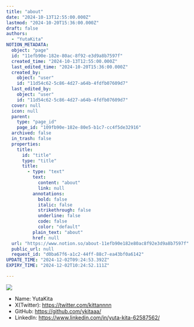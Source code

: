 ```yaml
---
title: "about"
date: "2024-10-13T12:55:00.000Z"
lastmod: "2024-10-20T15:36:00.000Z"
draft: false
authors:
  - "YutaKita"
NOTION_METADATA:
  object: "page"
  id: "11efb90e-182e-80ac-8f92-e3d9a8b7597f"
  created_time: "2024-10-13T12:55:00.000Z"
  last_edited_time: "2024-10-20T15:36:00.000Z"
  created_by:
    object: "user"
    id: "11d54c62-5c86-4d27-a64b-4fdfb07609d7"
  last_edited_by:
    object: "user"
    id: "11d54c62-5c86-4d27-a64b-4fdfb07609d7"
  cover: null
  icon: null
  parent:
    type: "page_id"
    page_id: "109fb90e-182e-80e5-b1c7-cc4f5de32916"
  archived: false
  in_trash: false
  properties:
    title:
      id: "title"
      type: "title"
      title:
        - type: "text"
          text:
            content: "about"
            link: null
          annotations:
            bold: false
            italic: false
            strikethrough: false
            underline: false
            code: false
            color: "default"
          plain_text: "about"
          href: null
  url: "https://www.notion.so/about-11efb90e182e80ac8f92e3d9a8b7597f"
  public_url: null
  request_id: "d0ba67f6-a1c2-44ff-88c7-ea43bf0a6142"
UPDATE_TIME: "2024-12-02T09:24:53.392Z"
EXPIRY_TIME: "2024-12-02T10:24:52.111Z"

---
```



![](https://prod-files-secure.s3.us-west-2.amazonaws.com/8763eeab-7a84-4eae-9d05-fda3364b0d6d/4eb616b3-a81c-4ced-877b-fe404e1a6ebe/39423102.jpg?X-Amz-Algorithm=AWS4-HMAC-SHA256&X-Amz-Content-Sha256=UNSIGNED-PAYLOAD&X-Amz-Credential=AKIAT73L2G45FSPPWI6X%2F20241202%2Fus-west-2%2Fs3%2Faws4_request&X-Amz-Date=20241202T092452Z&X-Amz-Expires=3600&X-Amz-Signature=9d658443997bdabe9dc4ac1d54c0f58852904e29117503f6367567b0feac7cba&X-Amz-SignedHeaders=host&x-id=GetObject)

- Name: YutaKita
- X(Twitter): https://twitter.com/kittannnn
- GitHub: https://github.com/ykitaaa/
- LinkedIn: https://www.linkedin.com/in/yuta-kita-62587562/
